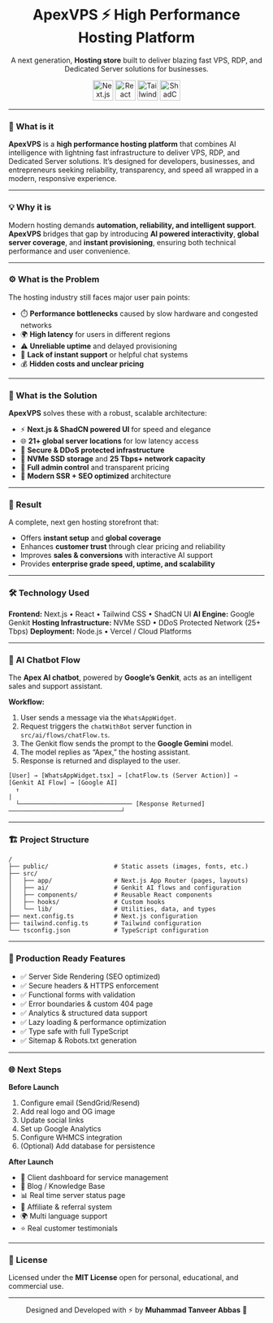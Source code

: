 <div align="center">
  <h1 align="center">ApexVPS ⚡ High Performance Hosting Platform</h1>
  <p align="center">
    A next generation, <strong>Hosting store</strong> built to deliver blazing fast VPS, RDP, and Dedicated Server solutions for businesses.
  </p>
  <div align="center">
    <img src="https://img.shields.io/badge/Next.js-15.x-black?logo=next.js&style=for-the-badge" height="40" alt="Next.js logo" />
    <img src="https://img.shields.io/badge/React-18.x-blue?logo=react&style=for-the-badge" height="40" alt="React logo" />
    <img src="https://img.shields.io/badge/Tailwind_CSS-3.x-38B2AC?logo=tailwindcss&logoColor=white&style=for-the-badge" height="40" alt="Tailwind CSS logo" />
    <img src="https://img.shields.io/badge/ShadCN_UI-1.x-000000?logo=shadcn&style=for-the-badge" height="40" alt="ShadCN UI logo" />
  </div>
</div>

---

### 🧠 What is it

**ApexVPS** is a **high performance hosting platform** that combines AI intelligence with lightning fast infrastructure to deliver VPS, RDP, and Dedicated Server solutions.
It’s designed for developers, businesses, and entrepreneurs seeking reliability, transparency, and speed all wrapped in a modern, responsive experience.

---

### 💡 Why it is

Modern hosting demands **automation, reliability, and intelligent support**.
**ApexVPS** bridges that gap by introducing **AI powered interactivity**, **global server coverage**, and **instant provisioning**, ensuring both technical performance and user convenience.

---

### ⚙️ What is the Problem

The hosting industry still faces major user pain points:

- ⏱️ **Performance bottlenecks** caused by slow hardware and congested networks
- 🌍 **High latency** for users in different regions
- ⚠️ **Unreliable uptime** and delayed provisioning
- 🤖 **Lack of instant support** or helpful chat systems
- 💰 **Hidden costs and unclear pricing**

---

### 🧩 What is the Solution

**ApexVPS** solves these with a robust, scalable architecture:

- ⚡ **Next.js & ShadCN powered UI** for speed and elegance
- 🌐 **21+ global server locations** for low latency access
- 🔐 **Secure & DDoS protected infrastructure**
- 💾 **NVMe SSD storage** and **25 Tbps+ network capacity**
- 🧠 **Full admin control** and transparent pricing
- 🧱 **Modern SSR + SEO optimized** architecture

---

### 🚀 Result

A complete, next gen hosting storefront that:

- Offers **instant setup** and **global coverage**
- Enhances **customer trust** through clear pricing and reliability
- Improves **sales & conversions** with interactive AI support
- Provides **enterprise grade speed, uptime, and scalability**

---

### 🛠️ Technology Used

**Frontend:** Next.js • React • Tailwind CSS • ShadCN UI
**AI Engine:** Google Genkit
**Hosting Infrastructure:** NVMe SSD • DDoS Protected Network (25+ Tbps)
**Deployment:** Node.js • Vercel / Cloud Platforms

---

### 🧠 AI Chatbot Flow

The **Apex AI chatbot**, powered by **Google’s Genkit**, acts as an intelligent sales and support assistant.

**Workflow:**

1. User sends a message via the `WhatsAppWidget`.
2. Request triggers the `chatWithBot` server function in `src/ai/flows/chatFlow.ts`.
3. The Genkit flow sends the prompt to the **Google Gemini** model.
4. The model replies as “Apex,” the hosting assistant.
5. Response is returned and displayed to the user.

```
[User] → [WhatsAppWidget.tsx] → [chatFlow.ts (Server Action)] → [Genkit AI Flow] → [Google AI]
  ↑                                                                                  |
  └─────────────────────────────── [Response Returned] ───────────────────────────────┘
```

---

### 🏗️ Project Structure

```
/
├── public/                  # Static assets (images, fonts, etc.)
├── src/
│   ├── app/                 # Next.js App Router (pages, layouts)
│   ├── ai/                  # Genkit AI flows and configuration
│   ├── components/          # Reusable React components
│   ├── hooks/               # Custom hooks
│   └── lib/                 # Utilities, data, and types
├── next.config.ts           # Next.js configuration
├── tailwind.config.ts       # Tailwind configuration
└── tsconfig.json            # TypeScript configuration
```

---

### 🧱 Production Ready Features

- ✅ Server Side Rendering (SEO optimized)
- ✅ Secure headers & HTTPS enforcement
- ✅ Functional forms with validation
- ✅ Error boundaries & custom 404 page
- ✅ Analytics & structured data support
- ✅ Lazy loading & performance optimization
- ✅ Type safe with full TypeScript
- ✅ Sitemap & Robots.txt generation

---

### 🌐 Next Steps

**Before Launch**

1. Configure email (SendGrid/Resend)
2. Add real logo and OG image
3. Update social links
4. Set up Google Analytics
5. Configure WHMCS integration
6. (Optional) Add database for persistence

**After Launch**

- 🧭 Client dashboard for service management
- 📰 Blog / Knowledge Base
- 📊 Real time server status page
- 🤝 Affiliate & referral system
- 🌍 Multi language support
- ⭐ Real customer testimonials

---

### 📜 License

Licensed under the **MIT License** open for personal, educational, and commercial use.

---

<div align="center">
  Designed and Developed with ⚡ by <strong>Muhammad Tanveer Abbas</strong> 🚀
</div>
